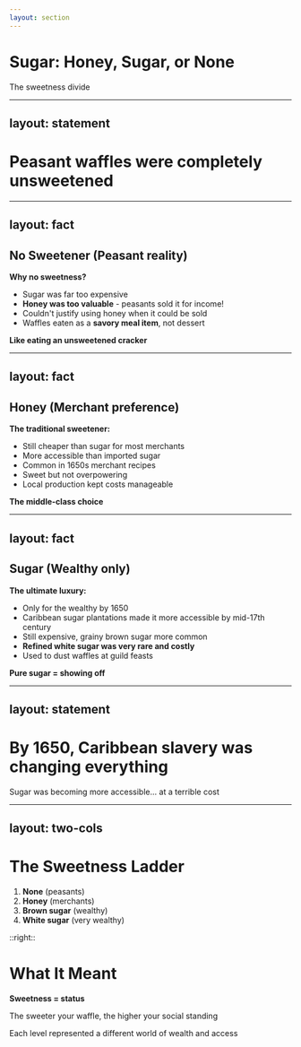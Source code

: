 ```yaml
---
layout: section
---
```

# Sugar: Honey, Sugar, or None
The sweetness divide

---
layout: statement
---
# Peasant waffles were completely unsweetened

---
layout: fact
---
## No Sweetener (Peasant reality)

**Why no sweetness?**
- Sugar was far too expensive
- **Honey was too valuable** - peasants sold it for income!
- Couldn't justify using honey when it could be sold
- Waffles eaten as a **savory meal item**, not dessert

**Like eating an unsweetened cracker**

---
layout: fact
---
## Honey (Merchant preference)

**The traditional sweetener:**
- Still cheaper than sugar for most merchants
- More accessible than imported sugar
- Common in 1650s merchant recipes
- Sweet but not overpowering
- Local production kept costs manageable

**The middle-class choice**

---
layout: fact
---
## Sugar (Wealthy only)

**The ultimate luxury:**
- Only for the wealthy by 1650
- Caribbean sugar plantations made it more accessible by mid-17th century
- Still expensive, grainy brown sugar more common
- **Refined white sugar was very rare and costly**
- Used to dust waffles at guild feasts

**Pure sugar = showing off**

---
layout: statement
---
# By 1650, Caribbean slavery was changing everything

Sugar was becoming more accessible... at a terrible cost

---
layout: two-cols
---

# The Sweetness Ladder

1. **None** (peasants)
2. **Honey** (merchants)
3. **Brown sugar** (wealthy)
4. **White sugar** (very wealthy)

::right::

# What It Meant

**Sweetness = status**

The sweeter your waffle, the higher your social standing

Each level represented a different world of wealth and access
